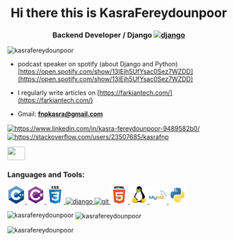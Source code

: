<h1 align="center">Hi there this is KasraFereydounpoor</h1>
<h3 align="center">Backend Developer / Django   <a href="https://www.djangoproject.com/" target="_blank" rel="noreferrer"> <img src="https://cdn.worldvectorlogo.com/logos/django.svg" alt="django" width="40" height="40"/> </a> 
 </h3> 
<p align="left"> <img src="https://komarev.com/ghpvc/?username=kasrafereydounpoor&label=Profile%20views&color=0e75b6&style=flat" alt="kasrafereydounpoor" /> </p>



- podcast speaker on spotify (about Django and Python) [https://open.spotify.com/show/13IEjh5UfYsac0Sez7WZDD](https://open.spotify.com/show/13IEjh5UfYsac0Sez7WZDD)

- I regularly write articles on [https://farkiantech.com/](https://farkiantech.com/)

- Gmail: **fnpkasra@gmail.com**


<p align="left">
<a href="https://linkedin.com/in/https://www.linkedin.com/in/kasra-fereydounpoor-9489582b0/" target="blank"><img align="center" src="https://raw.githubusercontent.com/rahuldkjain/github-profile-readme-generator/master/src/images/icons/Social/linked-in-alt.svg" alt="https://www.linkedin.com/in/kasra-fereydounpoor-9489582b0/" height="30" width="40" /></a>
<a href="https://stackoverflow.com/users/https://stackoverflow.com/users/23507685/kasrafnp" target="blank"><img align="center" src="https://raw.githubusercontent.com/rahuldkjain/github-profile-readme-generator/master/src/images/icons/Social/stack-overflow.svg" alt="https://stackoverflow.com/users/23507685/kasrafnp" height="30" width="40" /></a>
</p>
<a href="[https://stackoverflow.com/users/https://stackoverflow.com/users/23507685/kasrafnp](https://leetcode.com/u/KasraFereydounpoor/)" target="blank"><img align="center" type="image/png" sizes="32x32" rel="icon" href=".../icons8-level up your coding skills and quickly land a job-external-tal-revivo-color-tal-revivo-32.png" height="30" width="40" /></a>
</p>



<link type="image/png" sizes="32x32" rel="icon" href=".../icons8-level up your coding skills and quickly land a job-external-tal-revivo-color-tal-revivo-32.png">


<h3 align="left">Languages and Tools:</h3>
<p align="left"> <a href="https://www.w3schools.com/cpp/" target="_blank" rel="noreferrer"> <img src="https://raw.githubusercontent.com/devicons/devicon/master/icons/cplusplus/cplusplus-original.svg" alt="cplusplus" width="40" height="40"/> </a> <a href="https://www.w3schools.com/cs/" target="_blank" rel="noreferrer"> <img src="https://raw.githubusercontent.com/devicons/devicon/master/icons/csharp/csharp-original.svg" alt="csharp" width="40" height="40"/> </a> <a href="https://www.w3schools.com/css/" target="_blank" rel="noreferrer"> <img src="https://raw.githubusercontent.com/devicons/devicon/master/icons/css3/css3-original-wordmark.svg" alt="css3" width="40" height="40"/> </a> <a href="https://www.djangoproject.com/" target="_blank" rel="noreferrer"> <img src="https://cdn.worldvectorlogo.com/logos/django.svg" alt="django" width="40" height="40"/> </a> <a href="https://git-scm.com/" target="_blank" rel="noreferrer"> <img src="https://www.vectorlogo.zone/logos/git-scm/git-scm-icon.svg" alt="git" width="40" height="40"/> </a> <a href="https://www.w3.org/html/" target="_blank" rel="noreferrer"> <img src="https://raw.githubusercontent.com/devicons/devicon/master/icons/html5/html5-original-wordmark.svg" alt="html5" width="40" height="40"/> </a> <a href="https://www.linux.org/" target="_blank" rel="noreferrer"> <img src="https://raw.githubusercontent.com/devicons/devicon/master/icons/linux/linux-original.svg" alt="linux" width="40" height="40"/> </a> <a href="https://www.mysql.com/" target="_blank" rel="noreferrer"> <img src="https://raw.githubusercontent.com/devicons/devicon/master/icons/mysql/mysql-original-wordmark.svg" alt="mysql" width="40" height="40"/> </a> <a href="https://www.python.org" target="_blank" rel="noreferrer"> <img src="https://raw.githubusercontent.com/devicons/devicon/master/icons/python/python-original.svg" alt="python" width="40" height="40"/> </a> </p>

<p><img align="left" src="https://github-readme-stats.vercel.app/api/top-langs?username=kasrafereydounpoor&show_icons=true&locale=en&layout=compact&theme=github_dark" alt="kasrafereydounpoor" /></p>

<p>&nbsp;<img align="center" src="https://github-readme-stats.vercel.app/api?username=kasrafereydounpoor&show_icons=true&locale=en&theme=github_dark" alt="kasrafereydounpoor" /></p>

<p><img align="center" src="https://github-readme-streak-stats.herokuapp.com/?user=kasrafereydounpoor&theme=github_dark" alt="kasrafereydounpoor" /></p>
<!--- <p align="left"> <a href="https://github.com/ryo-ma/github-profile-trophy"><img src="https://github-profile-trophy.vercel.app/?username=kasrafereydounpoor&theme=onedark" alt="kasrafereydounpoor" /></a> </p>
